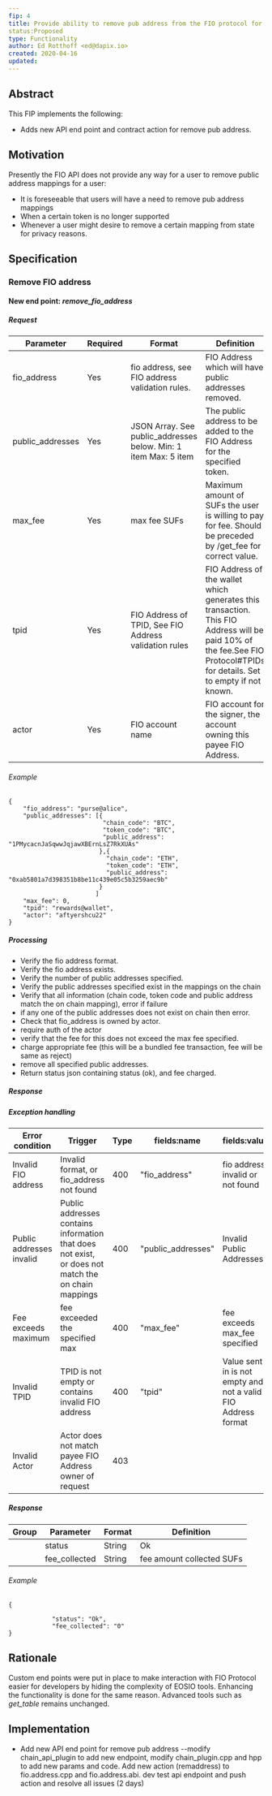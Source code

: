 ```yaml
---
fip: 4
title: Provide ability to remove pub address from the FIO protocol for a user.
status:Proposed
type: Functionality
author: Ed Rotthoff <ed@dapix.io>
created: 2020-04-16
updated: 
---
```


## Abstract
This FIP implements the following:
* Adds new API end point and contract action for remove pub address.


## Motivation
Presently the FIO API does not provide any way for a user to remove public address mappings for a user:
* It is foreseeable that users will have a need to remove pub address mappings
* When a certain token is no longer supported
* Whenever a user might desire to remove a certain mapping from state for privacy reasons.


## Specification
### Remove FIO address
#### New end point: *remove_fio_address*
##### Request
|Parameter|Required|Format|Definition|
|---|---|---|---|
|fio_address|Yes|fio address, see FIO address validation rules.|FIO Address which will have public addresses removed.|
|public_addresses|Yes|JSON Array. See public_addresses below. Min: 1 item Max: 5 item|The public address to be added to the FIO Address for the specified token.|
|max_fee|Yes|max fee SUFs|Maximum amount of SUFs the user is willing to pay for fee. Should be preceded by /get_fee for correct value.|
|tpid|Yes|FIO Address of TPID, See FIO Address validation rules|FIO Address of the wallet which generates this transaction. This FIO Address will be paid 10% of the fee.See FIO Protocol#TPIDs for details. Set to empty if not known.|
|actor|Yes|FIO account name|FIO account for the signer, the account owning this payee FIO Address.|
###### Example
```
{
    "fio_address": "purse@alice",
    "public_addresses": [{
                          "chain_code": "BTC",
                          "token_code": "BTC",
                          "public_address": "1PMycacnJaSqwwJqjawXBErnLsZ7RkXUAs"
                         },{
                           "chain_code": "ETH",
                           "token_code": "ETH",
                           "public_address": "0xab5801a7d398351b8be11c439e05c5b3259aec9b"
                         }
                        ]
    "max_fee": 0,
    "tpid": "rewards@wallet",
    "actor": "aftyershcu22"
}
```
##### Processing
* Verify the fio address format.
* Verify the fio address exists. 
* Verify the number of public addresses specified.
* Verify the public addresses specified exist in the mappings on the chain
* Verify that all information (chain code, token code and public address match the on chain mapping), error if failure
* if any one of the public addresses does not exist on chain then error.
* Check that fio_address is owned by actor.
* require auth of the actor
* verify that the fee for this does not exceed the max fee specified.
* charge appropriate fee (this will be a bundled fee transaction, fee will be same as reject)
* remove all specified public addresses.
* Return status json containing status (ok), and fee charged.
##### Response
##### Exception handling
|Error condition|Trigger|Type|fields:name|fields:value|Error message|
|---|---|---|---|---|---|
|Invalid FIO address|Invalid format, or fio_address not found|400|"fio_address"|fio address invalid or not found|"Invalid FIO Address"|
|Public addresses invalid|Public addresses contains information that does not exist, or does not match the on chain mappings|400|"public_addresses"|Invalid Public Addresses |
|Fee exceeds maximum|fee exceeded the specified max|400|"max_fee"|fee exceeds max_fee specified|"Fee exceeds maximum"|
|Invalid TPID|TPID is not empty or contains invalid FIO address|400|"tpid"|Value sent in is not empty and not a valid FIO Address format|"TPID must be empty or valid FIO address"|
|Invalid Actor|Actor does not match payee FIO Address owner of request|403|||"Invalid Actor"|
##### Response
|Group|Parameter|Format|Definition|
|---|---|---|---|
||status|String|Ok|
||fee_collected|String|fee amount collected SUFs|
###### Example
```
{
	
			"status": "Ok",
			"fee_collected": "0"		
}
```

## Rationale
Custom end points were put in place to make interaction with FIO Protocol easier for developers by hiding the complexity of EOSIO tools. Enhancing the functionality is done for the same reason. Advanced tools such as *get_table* remains unchanged.

## Implementation
* Add new API end point for remove pub address
  --modify chain_api_plugin to add new endpoint, modify chain_plugin.cpp and hpp to add new params and code. Add new action (remaddress) to fio.address.cpp and fio.address.abi. dev test api endpoint and push action and resolve all issues (2 days)
